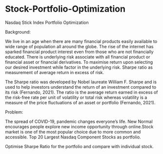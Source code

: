 # Stock-Portfolio-Optimization

Nasdaq Stick Index Portfolio Optimization

Background:

We live in an age when there are many financial products easily available to wide range of population all around the globe. The rise of the internet has sparked financial product interest even from those who are not financially educated.  There is underlying risk associate with all financial product or financial asset or financial derivatives.
To maximise return upon selecting our desired investment while factor in the underlying risk. Sharpe ratio as measurement of average return in excess of risk.

The Sharpe ratio was developed by Nobel laureate William F. Sharpe and is used to help investors understand the return of an investment compared to its risk (Fernando, 2021). 
The ratio is the average return earned in excess of the risk-free rate per unit of volatility or total risk whereas volatility is a measure of the price fluctuations of an asset or portfolio (Fernando, 2021).

Problem:

The spread of COVID-19, pandemic changes everyone’s life. New Normal encourages people explore new income opportunity through online.Stock market is one of the most popular choice due to more common and accessible. Top 20 Largest Nasdaq Component Stocks as portfolio.

Optimise Sharpe Ratio for the portfolio and compare with individual stock.



